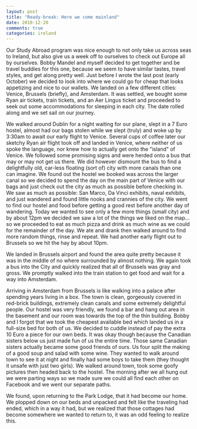 ```yaml
---
layout: post
title: "Ready-break: Here we come mainland"
date: 2010-12-20
comments: true
categories: ireland
---
```


Our Study Abroad program was nice enough to not only take us across seas to Ireland, but also give us a week off to ourselves to check out Europe all by ourselves. Bobby Mandel and myself decided to get together and be travel buddies for this one, because we seem to have similar tastes, travel styles, and get along pretty well. Just before I wrote the last post (early October) we decided to look into where we could go for cheap that looks appetizing and nice to our wallets. We landed on a few different cities: Venice, Brussels (briefly), and Amsterdam. It was settled, we bought some Ryan air tickets, train tickets, and an Aer Lingus ticket and proceeded to seek out some accommodations for sleeping in each city. The date rolled along and we set sail on our journey.

We walked around Dublin for a night waiting for our plane, slept in a 7 Euro hostel, almost had our bags stolen while we slept (truly) and woke up by 3:30am to await our early flight to Venice. Several cups of coffee later our sketchy Ryan air flight took off and landed in Venice, where neither of us spoke the language, nor knew how to actually get onto the "island" of Venice. We followed some promising signs and were herded onto a bus that may or may not get us there. We did however dismount the bus to find a delightfully old, car-less floating (sort of) city with more canals than one can imagine. We found out the hostel we booked was across the larger canal so we decided to spend the day on the main part of Venice with our bags and just check out the city as much as possible before checking in. We saw as much as possible: San Marco, Da Vinci exhibits, naval exhibits, and just wandered and found little nooks and crannies of the city. We went to find our hostel and food before getting a good rest before another day of wandering. Today we wanted to see only a few more things (small city) and by about 12pm we decided we saw a lot of the things we liked on the map... so we proceeded to eat as much pizza and drink as much wine as we could for the remainder of the day. We ate and drank then walked around to find more random things, rinse and repeat. We had another early flight out to Brussels so we hit the hay by about 10pm.

We landed in Brussels airport and found the area quite pretty because it was in the middle of no where surrounded by almost nothing. We again took a bus into the City and quickly realized that all of Brussels was gray and gross. We promptly walked into the train station to get food and wait for a way into Amsterdam.

Arriving in Amsterdam from Brussels is like walking into a palace after spending years living in a box. The town is clean, gorgeously covered in red-brick buildings, extremely clean canals and some extremely delightful people. Our hostel was very friendly, we found a bar and hang out area in the basement and our room was towards the top of the thin building. Bobby and I forgot that we took the cheapest available bed which landed us in a full-size bed for both of us. We decided to cuddle instead of pay the extra 10 Euro a piece for our own beds. It was okay though because the Canadian sisters below us just made fun of us the entire time. Those same Canadian sisters actually became some good friends of ours. Us four split the making of a good soup and salad with some wine. They wanted to walk around town to see it at night and finally had some boys to take them (they thought it unsafe with just two girls). We walked around town, took some goofy pictures then headed back to the hostel. The morning after we all hung out we were parting ways so we made sure we could all find each other on Facebook and we went our separate paths.

We found, upon returning to the Park Lodge, that it had become our home. We plopped down on our beds and unpacked and felt like the traveling had ended, which in a way it had, but we realized that those cottages had become somewhere we wanted to return to, it was an odd feeling to realize this.

